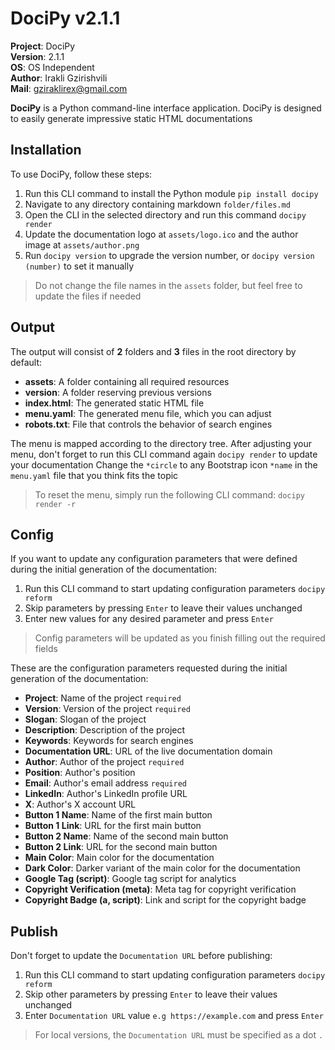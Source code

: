 # DociPy v2.1.1

**Project**: DociPy
<br>**Version**: 2.1.1
<br>**OS**: OS Independent
<br>**Author**: Irakli Gzirishvili
<br>**Mail**: gziraklirex@gmail.com

**DociPy** is a Python command-line interface application. DociPy is designed to easily generate impressive static HTML documentations

## Installation

To use DociPy, follow these steps:

1. Run this CLI command to install the Python module `pip install docipy`
2. Navigate to any directory containing markdown `folder/files.md`
3. Open the CLI in the selected directory and run this command `docipy render`
4. Update the documentation logo at `assets/logo.ico` and the author image at `assets/author.png`
5. Run `docipy version` to upgrade the version number, or `docipy version (number)` to set it manually

> Do not change the file names in the `assets` folder, but feel free to update the files if needed

## Output

The output will consist of **2** folders and **3** files in the root directory by default:

- **assets**: A folder containing all required resources
- **version**: A folder reserving previous versions
- **index.html**: The generated static HTML file
- **menu.yaml**: The generated menu file, which you can adjust
- **robots.txt**: File that controls the behavior of search engines

The menu is mapped according to the directory tree. After adjusting your menu, don't forget to run this CLI command again `docipy render` to update your documentation
Change the `*circle` to any Bootstrap icon `*name` in the `menu.yaml` file that you think fits the topic

> To reset the menu, simply run the following CLI command: `docipy render -r`

## Config

If you want to update any configuration parameters that were defined during the initial generation of the documentation:

1. Run this CLI command to start updating configuration parameters `docipy reform`
2. Skip parameters by pressing `Enter` to leave their values unchanged
3. Enter new values for any desired parameter and press `Enter`

> Config parameters will be updated as you finish filling out the required fields

These are the configuration parameters requested during the initial generation of the documentation:

- **Project**: Name of the project `required`
- **Version**: Version of the project `required`
- **Slogan**: Slogan of the project
- **Description**: Description of the project
- **Keywords**: Keywords for search engines
- **Documentation URL**: URL of the live documentation domain
- **Author**: Author of the project `required`
- **Position**: Author's position
- **Email**: Author's email address `required`
- **LinkedIn**: Author's LinkedIn profile URL
- **X**: Author's X account URL
- **Button 1 Name**: Name of the first main button
- **Button 1 Link**: URL for the first main button
- **Button 2 Name**: Name of the second main button
- **Button 2 Link**: URL for the second main button
- **Main Color**: Main color for the documentation
- **Dark Color**: Darker variant of the main color for the documentation
- **Google Tag (script)**: Google tag script for analytics
- **Copyright Verification (meta)**: Meta tag for copyright verification
- **Copyright Badge (a, script)**: Link and script for the copyright badge

## Publish

Don't forget to update the `Documentation URL` before publishing:

1. Run this CLI command to start updating configuration parameters `docipy reform`
2. Skip other parameters by pressing `Enter` to leave their values unchanged
3. Enter `Documentation URL` value `e.g https://example.com` and press `Enter`

> For local versions, the `Documentation URL` must be specified as a dot `.`